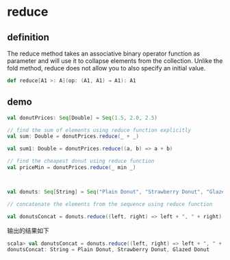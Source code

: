 # reduce

## definition

The reduce method takes an associative binary operator function as parameter and will use it to collapse elements from the collection. Unlike the fold method, reduce does not allow you to also specify an initial value.

```scala
def reduce[A1 >: A](op: (A1, A1) ⇒ A1): A1
```

## demo

```scala
val donutPrices: Seq[Double] = Seq(1.5, 2.0, 2.5)

// find the sum of elements using reduce function explicitly
val sum: Double = donutPrices.reduce(_ + _)

val sum1: Double = donutPrices.reduce((a, b) => a + b)

// find the cheapest donut using reduce function
val priceMin = donutPrices.reduce(_ min _)



val donuts: Seq[String] = Seq("Plain Donut", "Strawberry Donut", "Glazed Donut")

// concatenate the elements from the sequence using reduce function

val donutsConcat = donuts.reduce((left, right) => left + ", " + right)
```

输出的结果如下

```scala
scala> val donutsConcat = donuts.reduce((left, right) => left + ", " + right)
donutsConcat: String = Plain Donut, Strawberry Donut, Glazed Donut
```
